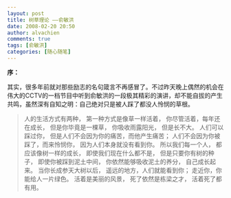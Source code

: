 ```yaml
---
layout: post
title: 树草理论 ——俞敏洪
date: 2008-02-20 20:50
author: alvachien
comments: true
tags: [俞敏洪]
categories: [随心随笔]
---
```

**序：**

其实，很多年前就对那些励志的名句箴言不再感冒了。不过昨天晚上偶然的机会在伟大的CCTV的一档节目中听到俞敏洪的一段极其精彩的演讲，却不能自拔的产生共鸣，虽然深有自知之明：自己绝对只是被人踩了都没人怜悯的草根。

> 人的生活方式有两种，
第一种方式是像草一样活着，
你尽管活着，每年还在成长，
但是你毕竟是一棵草，
你吸收雨露阳光，
但是长不大。
人们可以踩过你，
但是人们不会因为你的痛苦，而他产生痛苦；
人们不会因为你被踩了，而来怜悯你，
因为人们本身就没有看到你。
所以我们每一个人，
都应该像树一样的成长，
即使我们现在什么都不是，
但是只要你有树的种子，
即使你被踩到泥土中间，
你依然能够吸收泥土的养分，
自己成长起来。
当你长成参天大树以后，
遥远的地方，人们就能看到你；
走近你，你能给人一片绿色。
活着是美丽的风景，
死了依然是栋梁之才，
活着死了都有用。


